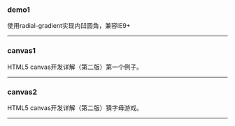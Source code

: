 ### demo1
使用radial-gradient实现内凹圆角，兼容IE9+
***
### canvas1
HTML5 canvas开发详解（第二版）第一个例子。
***
### canvas2
HTML5 canvas开发详解（第二版）猜字母游戏。
***

